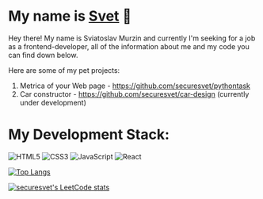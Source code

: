# My name is <a href="http://www.mursvet.ru">Svet</a> 👋
Hey there! My name is Sviatoslav Murzin and currently I'm seeking for a job as a frontend-developer, all of the information about me and my code you can find down below.

Here are some of my pet projects:
1. Metrica of your Web page - https://github.com/securesvet/pythontask
2. Car constructor - https://github.com/securesvet/car-design (currently under development)

# My Development Stack:
![HTML5](https://img.shields.io/badge/html5-%23E34F26.svg?style=for-the-badge&logo=html5&logoColor=white) ![CSS3](https://img.shields.io/badge/css3-%231572B6.svg?style=for-the-badge&logo=css3&logoColor=white) ![JavaScript](https://img.shields.io/badge/javascript-%23323330.svg?style=for-the-badge&logo=javascript&logoColor=%23F7DF1E) ![React](https://img.shields.io/badge/react-%2320232a.svg?style=for-the-badge&logo=react&logoColor=%2361DAFB)

[![Top Langs](https://github-readme-stats.vercel.app/api/top-langs/?username=securesvet)](https://github.com/securesvet/github-readme-stats)

[![securesvet's LeetCode stats](https://leetcode-stats-six.vercel.app/api?username=securesvet)](https://github.com/securesvet/leetcode-stats)
